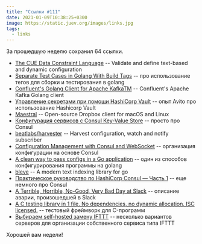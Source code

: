 ```yaml
---
title: "Ссылки #111"
date: 2021-01-09T10:38:25+0300
image: https://static.juev.org/images/links.jpg
tags:
  - links
---
```

За прошедшую неделю сохранил 64 ссылки.

* [The CUE Data Constraint Language](https://github.com/cuelang/cue) -- Validate and define text-based and dynamic configuration
* [Separate Test Cases in Golang With Build Tags](https://clivern.com/separate-test-cases-in-golang-with-build-tags/) -- про использование тегов для сборки и тестирования в golang
* [Confluent's Golang Client for Apache KafkaTM](https://github.com/confluentinc/confluent-kafka-go) -- Confluent's Apache Kafka Golang client
* [Управление секретами при помощи HashiCorp Vault](https://habr.com/ru/company/avito/blog/438740/) -- опыт Avito про использование Hashicorp Vault
* [Maestral](https://github.com/SamSchott/maestral) -- Open-source Dropbox client for macOS and Linux
* [Конфигурация сервисов c Consul Key-Value Store](https://dotsandbrackets.com/consul-key-value-store-configuration-ru/) -- просто про Consul
* [beatlabs/harvester](https://github.com/beatlabs/harvester) -- Harvest configuration, watch and notify subscriber
* [Configuration Management with Consul and WebSocket](https://medium.com/trendyol-tech/configuration-management-with-consul-and-websocket-3d0f1348f158) -- организация конфигурации на основе Consul
* [A clean way to pass configs in a Go application](https://dev.to/ilyakaznacheev/a-clean-way-to-pass-configs-in-a-go-application-1g64) -- один из способов конфигурирования программы на golang
* [bleve](https://github.com/blevesearch/bleve) -- A modern text indexing library for go
* [Практическое руководство по HashiCorp Consul — Часть 1](https://habr.com/ru/post/531602/) -- еще немного про Consul
* [A Terrible, Horrible, No-Good, Very Bad Day at Slack](https://slack.engineering/a-terrible-horrible-no-good-very-bad-day-at-slack/) -- описание аварии, произошедшей в Slack
* [A C testing library in 1 file. No dependencies, no dynamic allocation. ISC licensed.](https://github.com/silentbicycle/greatest) -- тестовый фреймворк для C-программ
* [Выбираем self-hosted замену IFTTT](https://habr.com/ru/company/vdsina/blog/535692/) -- несколько вариантов серверов для организации собственного сервиса типа IFTTT

Хорошей вам недели!
